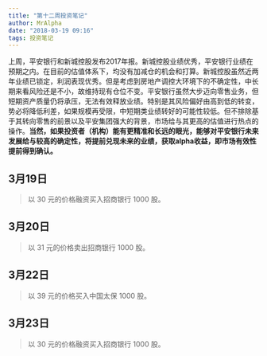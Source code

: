```yaml
---
title: "第十二周投资笔记"
author: MrAlpha
date: "2018-03-19 09:16"
tags: 投资笔记
---
```


上周，平安银行和新城控股发布2017年报。新城控股业绩优秀，平安银行业绩在预期之内。在目前的估值体系下，均没有加减仓的机会和打算。新城控股虽然近两年业绩已锁定，利润表现优秀。但是考虑到房地产调控大环境下的不确定性，中长期来看风险还是不小，故维持现有仓位不变。平安银行虽然大步迈向零售业务，但短期资产质量仍将承压，无法有效释放业绩。特别是其风险偏好由高到低的转变，势必将降低利差，如果规模再受限，中短期类业绩转好的可能性较低。但不排除基于其转向零售的前景以及平安集团强大的背景，市场给与其更高的估值进行热点的操作。**当然，如果投资者（机构）能有更精准和长远的眼光，能够对平安银行未来发展给与较高的确定性，将提前兑现未来的业绩，获取alpha收益，即市场有效性提前得到确认。**

## 3月19日

> 以 30 元的价格融资买入招商银行 1000 股。

## 3月20日

> 以 31 元的价格卖出招商银行 1000 股。

## 3月22日

> 以 39 元的价格买入中国太保 1000 股。

## 3月23日

> 以 30 元的价格融资买入招商银行 1000 股。
